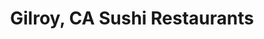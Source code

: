 ---
layout: city
title: Gilroy, CA Sushi Restaurants
permalink: /california/gilroy/
stateAbbr: CA
stateName: California
cityName: Gilroy
---